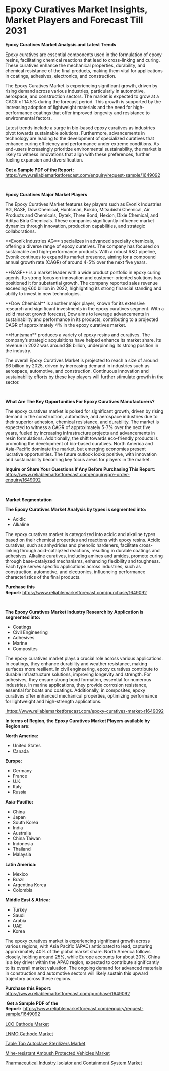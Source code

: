 <p><h1>Epoxy Curatives Market Insights, Market Players and Forecast Till 2031</h1></p><p><strong>Epoxy Curatives Market Analysis and Latest Trends</strong></p>
<p><p>Epoxy curatives are essential components used in the formulation of epoxy resins, facilitating chemical reactions that lead to cross-linking and curing. These curatives enhance the mechanical properties, durability, and chemical resistance of the final products, making them vital for applications in coatings, adhesives, electronics, and construction.</p><p>The Epoxy Curatives Market is experiencing significant growth, driven by rising demand across various industries, particularly in automotive, aerospace, and construction sectors. The market is expected to grow at a CAGR of 14.5% during the forecast period. This growth is supported by the increasing adoption of lightweight materials and the need for high-performance coatings that offer improved longevity and resistance to environmental factors.</p><p>Latest trends include a surge in bio-based epoxy curatives as industries pivot towards sustainable solutions. Furthermore, advancements in technology are leading to the development of specialized curatives that enhance curing efficiency and performance under extreme conditions. As end-users increasingly prioritize environmental sustainability, the market is likely to witness innovations that align with these preferences, further fueling expansion and diversification.</p></p>
<p><strong>Get a Sample PDF of the Report:&nbsp;</strong> <a href="https://www.reliablemarketforecast.com/enquiry/request-sample/1649092?utm_campaign=1130&utm_medium=2&utm_source=Github&utm_content=ia&utm_term=10112024&utm_id=epoxy-curatives">https://www.reliablemarketforecast.com/enquiry/request-sample/1649092</a></p>
<p>&nbsp;</p>
<p><strong>Epoxy Curatives Major Market Players</strong></p>
<p><p>The Epoxy Curatives Market features key players such as Evonik Industries AG, BASF, Dow Chemical, Huntsman, Kukdo, Mitsubishi Chemical, Air Products and Chemicals, Dytek, Three Bond, Hexion, Dixie Chemical, and Aditya Birla Chemicals. These companies significantly influence market dynamics through innovation, production capabilities, and strategic collaborations.</p><p>**Evonik Industries AG** specializes in advanced specialty chemicals, offering a diverse range of epoxy curatives. The company has focused on sustainable and high-performance products. With a robust R&D pipeline, Evonik continues to expand its market presence, aiming for a compound annual growth rate (CAGR) of around 4-5% over the next five years.</p><p>**BASF** is a market leader with a wide product portfolio in epoxy curing agents. Its strong focus on innovation and customer-oriented solutions has positioned it for substantial growth. The company reported sales revenue exceeding €60 billion in 2022, highlighting its strong financial standing and ability to invest in new technologies.</p><p>**Dow Chemical** is another major player, known for its extensive research and significant investments in the epoxy curatives segment. With a solid market growth forecast, Dow aims to leverage advancements in sustainability and performance in its products, contributing to a projected CAGR of approximately 4% in the epoxy curatives market.</p><p>**Huntsman** produces a variety of epoxy resins and curatives. The company’s strategic acquisitions have helped enhance its market share. Its revenue in 2022 was around $8 billion, underpinning its strong position in the industry.</p><p>The overall Epoxy Curatives Market is projected to reach a size of around $6 billion by 2025, driven by increasing demand in industries such as aerospace, automotive, and construction. Continuous innovation and sustainability efforts by these key players will further stimulate growth in the sector.</p></p>
<p>&nbsp;</p>
<p><strong>What Are The Key Opportunities For Epoxy Curatives Manufacturers?</strong></p>
<p><p>The epoxy curatives market is poised for significant growth, driven by rising demand in the construction, automotive, and aerospace industries due to their superior adhesion, chemical resistance, and durability. The market is expected to witness a CAGR of approximately 5-7% over the next five years, fueled by increasing infrastructure projects and advancements in resin formulations. Additionally, the shift towards eco-friendly products is promoting the development of bio-based curatives. North America and Asia-Pacific dominate the market, but emerging economies present lucrative opportunities. The future outlook looks positive, with innovation and sustainability becoming key focus areas for players in the market.</p></p>
<p><strong>Inquire or Share Your Questions If Any Before Purchasing This Report:</strong> <a href="https://www.reliablemarketforecast.com/enquiry/pre-order-enquiry/1649092?utm_campaign=1130&utm_medium=2&utm_source=Github&utm_content=ia&utm_term=10112024&utm_id=epoxy-curatives">https://www.reliablemarketforecast.com/enquiry/pre-order-enquiry/1649092</a></p>
<p>&nbsp;</p>
<p><strong>Market Segmentation</strong></p>
<p><strong>The Epoxy Curatives Market Analysis by types is segmented into:</strong></p>
<p><ul><li>Acidic</li><li>Alkaline</li></ul></p>
<p><p>The epoxy curatives market is categorized into acidic and alkaline types based on their chemical properties and reactions with epoxy resins. Acidic curatives, such as anhydrides and phenolic hardeners, facilitate cross-linking through acid-catalyzed reactions, resulting in durable coatings and adhesives. Alkaline curatives, including amines and amides, promote curing through base-catalyzed mechanisms, enhancing flexibility and toughness. Each type serves specific applications across industries, such as construction, automotive, and electronics, influencing performance characteristics of the final products.</p></p>
<p><strong>Purchase this Report:&nbsp;</strong><a href="https://www.reliablemarketforecast.com/purchase/1649092?utm_campaign=1130&utm_medium=2&utm_source=Github&utm_content=ia&utm_term=10112024&utm_id=epoxy-curatives">https://www.reliablemarketforecast.com/purchase/1649092</a></p>
<p>&nbsp;</p>
<p><strong>The Epoxy Curatives Market Industry Research by Application is segmented into:</strong></p>
<p><ul><li>Coatings</li><li>Civil Engineering</li><li>Adhesives</li><li>Marine</li><li>Composites</li></ul></p>
<p><p>The epoxy curatives market plays a crucial role across various applications. In coatings, they enhance durability and weather resistance, making surfaces more resilient. In civil engineering, epoxy curatives contribute to durable infrastructure solutions, improving longevity and strength. For adhesives, they ensure strong bond formation, essential for numerous industries. In marine applications, they provide corrosion resistance, essential for boats and coatings. Additionally, in composites, epoxy curatives offer enhanced mechanical properties, optimizing performance for lightweight and high-strength applications.</p></p>
<p><a href="https://www.reliablemarketforecast.com/epoxy-curatives-market-r1649092?utm_campaign=1130&utm_medium=2&utm_source=Github&utm_content=ia&utm_term=10112024&utm_id=epoxy-curatives">&nbsp;https://www.reliablemarketforecast.com/epoxy-curatives-market-r1649092</a></p>
<p><strong>In terms of Region, the Epoxy Curatives Market Players available by Region are:</strong></p>
<p>
    <p> <strong> North America: </strong>
        <ul>
            <li>United States</li>
            <li>Canada</li>
        </ul>
        </p> 
    <p> <strong> Europe: </strong>
        <ul>
            <li>Germany</li>
            <li>France</li>
            <li>U.K.</li>
            <li>Italy</li>
            <li>Russia</li>
        </ul>
        </p> 
    <p> <strong> Asia-Pacific: </strong>
        <ul>
            <li>China</li>
            <li>Japan</li>
            <li>South Korea</li>
            <li>India</li>
            <li>Australia</li>
            <li>China Taiwan</li>
            <li>Indonesia</li>
            <li>Thailand</li>
            <li>Malaysia</li>
        </ul>
        </p> 
    <p> <strong> Latin America: </strong>
        <ul>
            <li>Mexico</li>
            <li>Brazil</li>
            <li>Argentina Korea</li>
            <li>Colombia</li>
        </ul>
        </p> 
    <p> <strong> Middle East & Africa: </strong>
        <ul>
            <li>Turkey</li>
            <li>Saudi</li>
            <li>Arabia</li>
            <li>UAE</li>
            <li>Korea</li>
        </ul>
    </p>
    </p>
<p><p>The epoxy curatives market is experiencing significant growth across various regions, with Asia Pacific (APAC) anticipated to lead, capturing approximately 40% of the global market share. North America follows closely, holding around 25%, while Europe accounts for about 20%. China is a key driver within the APAC region, expected to contribute significantly to its overall market valuation. The ongoing demand for advanced materials in construction and automotive sectors will likely sustain this upward trajectory across these regions.</p></p>
<p><strong>Purchase this Report: </strong><a href="https://www.reliablemarketforecast.com/purchase/1649092?utm_campaign=1130&utm_medium=2&utm_source=Github&utm_content=ia&utm_term=10112024&utm_id=epoxy-curatives">https://www.reliablemarketforecast.com/purchase/1649092</a></p>
<p>&nbsp;<strong>Get a Sample PDF of the Report:&nbsp;&nbsp;</strong><a href="https://www.reliablemarketforecast.com/enquiry/request-sample/1649092?utm_campaign=1130&utm_medium=2&utm_source=Github&utm_content=ia&utm_term=10112024&utm_id=epoxy-curatives">https://www.reliablemarketforecast.com/enquiry/request-sample/1649092</a></p>
<p><strong></strong></p>
<p><p><a href="https://github.com/terieg5dlobel/Market-Research-Report-List-1/blob/main/lco-cathode-market.md?utm_campaign=1130&utm_medium=2&utm_source=Github&utm_content=ia&utm_term=10112024&utm_id=epoxy-curatives">LCO Cathode Market</a></p><p><a href="https://github.com/juliaficg7n3/Market-Research-Report-List-1/blob/main/lnmo-cathode-market.md?utm_campaign=1130&utm_medium=2&utm_source=Github&utm_content=ia&utm_term=10112024&utm_id=epoxy-curatives">LNMO Cathode Market</a></p><p><a href="https://issuu.com/reportprime-2/docs/table-top-autoclave-sterilizers-mar_e6e67ebf2d459f?utm_campaign=1130&utm_medium=2&utm_source=Github&utm_content=ia&utm_term=10112024&utm_id=epoxy-curatives">Table Top Autoclave Sterilizers Market</a></p><p><a href="https://www.linkedin.com/pulse/future-mine-resistant-ambush-protected-vehicles-market-global-j3zvf?utm_campaign=1130&utm_medium=2&utm_source=Github&utm_content=ia&utm_term=10112024&utm_id=epoxy-curatives">Mine-resistant Ambush Protected Vehicles Market</a></p><p><a href="https://issuu.com/reportprime-2/docs/pharmaceutical-industry-isolator-an_88bb354821c1c8?utm_campaign=1130&utm_medium=2&utm_source=Github&utm_content=ia&utm_term=10112024&utm_id=epoxy-curatives">Pharmaceutical Industry Isolator and Containment System Market</a></p></p>